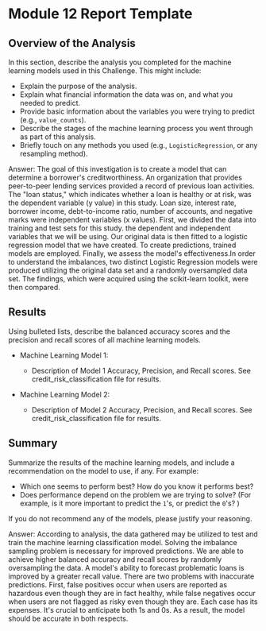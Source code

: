 # Module 12 Report Template

## Overview of the Analysis

In this section, describe the analysis you completed for the machine learning models used in this Challenge. This might include:

* Explain the purpose of the analysis.
* Explain what financial information the data was on, and what you needed to predict.
* Provide basic information about the variables you were trying to predict (e.g., `value_counts`).
* Describe the stages of the machine learning process you went through as part of this analysis.
* Briefly touch on any methods you used (e.g., `LogisticRegression`, or any resampling method).

Answer: The goal of this investigation is to create a model that can determine a borrower's creditworthiness. An organization that provides peer-to-peer lending services provided a record of previous loan activities. The "loan status," which indicates whether a loan is healthy or at risk, was the dependent variable (y value) in this study. Loan size, interest rate, borrower income, debt-to-income ratio, number of accounts, and negative marks were independent variables (x values). First, we divided the data into training and test sets for this study. the dependent and independent variables that we will be using. Our original data is then fitted to a logistic regression model that we have created. To create predictions, trained models are employed. Finally, we assess the model's effectiveness.In order to understand the imbalances, two distinct Logistic Regression models were produced utilizing the original data set and a randomly oversampled data set. The findings, which were acquired using the scikit-learn toolkit, were then compared. 

## Results

Using bulleted lists, describe the balanced accuracy scores and the precision and recall scores of all machine learning models.

* Machine Learning Model 1:
  * Description of Model 1 Accuracy, Precision, and Recall scores.
  See credit_risk_classification file for results.



* Machine Learning Model 2:
  * Description of Model 2 Accuracy, Precision, and Recall scores.
  See credit_risk_classification file for results.

## Summary

Summarize the results of the machine learning models, and include a recommendation on the model to use, if any. For example:
* Which one seems to perform best? How do you know it performs best?
* Does performance depend on the problem we are trying to solve? (For example, is it more important to predict the `1`'s, or predict the `0`'s? )

If you do not recommend any of the models, please justify your reasoning.

Answer: According to analysis, the data gathered may be utilized to test and train the machine learning classification model. Solving the imbalance sampling problem is necessary for improved predictions. We are able to achieve higher balanced accuracy and recall scores by randomly oversampling the data. A model's ability to forecast problematic loans is improved by a greater recall value. There are two problems with inaccurate predictions. First, false positives occur when users are reported as hazardous even though they are in fact healthy, while false negatives occur when users are not flagged as risky even though they are. Each case has its expenses. It's crucial to anticipate both 1s and 0s. As a result, the model should be accurate in both respects. 